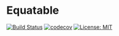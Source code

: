 # Equatable

[![Build Status](https://travis-ci.org/felangel/equatable.svg?branch=master)](https://travis-ci.org/felangel/equatable)
[![codecov](https://codecov.io/gh/felangel/equatable/branch/master/graph/badge.svg)](https://codecov.io/gh/felangel/equatable)
[![License: MIT](https://img.shields.io/badge/License-MIT-blue.svg)](https://opensource.org/licenses/MIT)